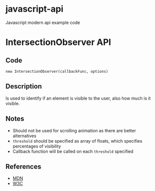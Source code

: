 # javascript-api
Javascript modern api example code

# IntersectionObserver API

## Code
```new IntersectionObserver(callbackFunc, options)```

## Description
Is used to identify if an element is visible to the user, also how much is it visible.

## Notes
- Should not be used for scrolling animation as there are better alternatives
- ```threshold``` should be specified as array of floats, which specifies percentages of visibility
- Callback function will be called on each ```threshold``` specified

## References
- [MDN](https://developer.mozilla.org/en-US/docs/Web/API/Intersection_Observer_API)
- [W3C](https://www.w3.org/TR/intersection-observer/)